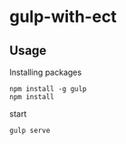gulp-with-ect
==========

## Usage

Installing packages
```
npm install -g gulp
npm install
```

start
```
gulp serve
```